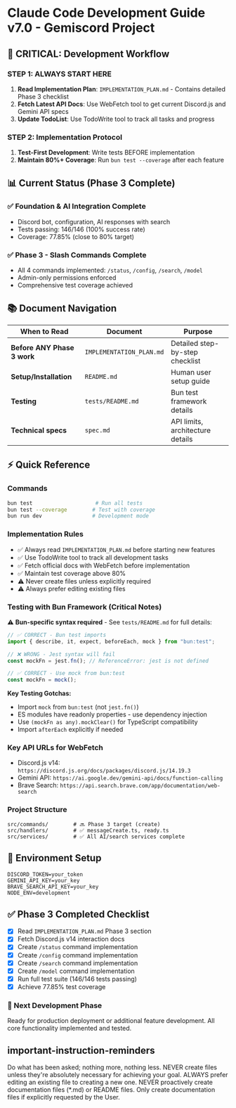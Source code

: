 # Claude Code Development Guide v7.0 - Gemiscord Project

## 🎯 **CRITICAL: Development Workflow**

### **STEP 1: ALWAYS START HERE**

1. **Read Implementation Plan**: `IMPLEMENTATION_PLAN.md` - Contains detailed Phase 3 checklist
2. **Fetch Latest API Docs**: Use WebFetch tool to get current Discord.js and Gemini API specs
3. **Update TodoList**: Use TodoWrite tool to track all tasks and progress

### **STEP 2: Implementation Protocol**

1. **Test-First Development**: Write tests BEFORE implementation
2. **Maintain 80%+ Coverage**: Run `bun test --coverage` after each feature

## 📊 **Current Status (Phase 3 Complete)**

### **✅ Foundation & AI Integration Complete**

- Discord bot, configuration, AI responses with search
- Tests passing: 146/146 (100% success rate)
- Coverage: 77.85% (close to 80% target)

### **✅ Phase 3 - Slash Commands Complete**

- All 4 commands implemented: `/status`, `/config`, `/search`, `/model`
- Admin-only permissions enforced
- Comprehensive test coverage achieved

## 📚 **Document Navigation**

| When to Read                | Document                 | Purpose                          |
| --------------------------- | ------------------------ | -------------------------------- |
| **Before ANY Phase 3 work** | `IMPLEMENTATION_PLAN.md` | Detailed step-by-step checklist  |
| **Setup/Installation**      | `README.md`              | Human user setup guide           |
| **Testing**                 | `tests/README.md`        | Bun test framework details       |
| **Technical specs**         | `spec.md`                | API limits, architecture details |

## ⚡ **Quick Reference**

### **Commands**

```bash
bun test                    # Run all tests
bun test --coverage        # Test with coverage
bun run dev                # Development mode
```

### **Implementation Rules**

- ✅ Always read `IMPLEMENTATION_PLAN.md` before starting new features
- ✅ Use TodoWrite tool to track all development tasks
- ✅ Fetch official docs with WebFetch before implementation
- ✅ Maintain test coverage above 80%
- ⚠️ Never create files unless explicitly required
- ⚠️ Always prefer editing existing files

### **Testing with Bun Framework (Critical Notes)**

⚠️ **Bun-specific syntax required** - See `tests/README.md` for full details:

```typescript
// ✅ CORRECT - Bun test imports
import { describe, it, expect, beforeEach, mock } from "bun:test";

// ❌ WRONG - Jest syntax will fail
const mockFn = jest.fn(); // ReferenceError: jest is not defined

// ✅ CORRECT - Use mock from bun:test
const mockFn = mock();
```

**Key Testing Gotchas:**

- Import `mock` from `bun:test` (not `jest.fn()`)
- ES modules have readonly properties - use dependency injection
- Use `(mockFn as any).mockClear()` for TypeScript compatibility
- Import `afterEach` explicitly if needed

### **Key API URLs for WebFetch**

- Discord.js v14: `https://discord.js.org/docs/packages/discord.js/14.19.3`
- Gemini API: `https://ai.google.dev/gemini-api/docs/function-calling`
- Brave Search: `https://api.search.brave.com/app/documentation/web-search`

### **Project Structure**

```text
src/commands/        # 🔜 Phase 3 target (create)
src/handlers/        # ✅ messageCreate.ts, ready.ts
src/services/        # ✅ All AI/search services complete
```

## 🔧 **Environment Setup**

```env
DISCORD_TOKEN=your_token
GEMINI_API_KEY=your_key
BRAVE_SEARCH_API_KEY=your_key
NODE_ENV=development
```

## ✅ **Phase 3 Completed Checklist**

- [x] Read `IMPLEMENTATION_PLAN.md` Phase 3 section
- [x] Fetch Discord.js v14 interaction docs
- [x] Create `/status` command implementation
- [x] Create `/config` command implementation
- [x] Create `/search` command implementation
- [x] Create `/model` command implementation
- [x] Run full test suite (146/146 tests passing)
- [x] Achieve 77.85% test coverage

### **🚀 Next Development Phase**

Ready for production deployment or additional feature development. All core functionality implemented and tested.

## important-instruction-reminders

Do what has been asked; nothing more, nothing less.
NEVER create files unless they're absolutely necessary for achieving your goal.
ALWAYS prefer editing an existing file to creating a new one.
NEVER proactively create documentation files (\*.md) or README files. Only create documentation files if explicitly requested by the User.
